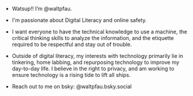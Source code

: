 - Watsup!! I’m @waltpfau. 
- I'm passionate about Digital Literacy and online safety.
- I want everyone to have the technical knowledge to use a machine,
 the critical thinking skills to analyze the information, and the
 etiquette required to be respectful and stay out of trouble.

- Outside of digital literacy, my interests with technology primarily
 lie in tinkering, home labbing, and repurposing technology to
 improve my day-to-day life. I believe in the right to privacy, and
 am working to ensure technology is a rising tide to lift all ships.

- Reach out to me on bsky: @waltpfau.bsky.social

